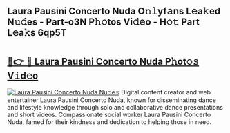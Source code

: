 ## Laura Pausini Concerto Nuda O𝚗𝚕yf𝚊ns L𝚎a𝚔ed N𝚞𝚍es - Part-o3N P𝚑𝚘tos Vi𝚍𝚎o - H𝚘𝚝 Part L𝚎a𝚔s 6qp5T

# <h2><a href="http://kf25l6.oniu.top/?m=Laura+Pausini+Concerto+Nuda">🔗👉 🔴 Laura Pausini Concerto Nuda P𝚑ot𝚘𝚜 V𝚒d𝚎o</a></h2>

[![Laura Pausini Concerto Nuda Nu𝚍e𝚜](https://i.imgur.com/0qMVB7G.gif)](http://kf25l6.oniu.top/?m=Laura+Pausini+Concerto+Nuda)
Digital content creator and web entertainer Laura Pausini Concerto Nuda, known for disseminating dance and lifestyle knowledge through solo and collaborative dance presentations and short videos. Compassionate social worker Laura Pausini Concerto Nuda, famed for their kindness and dedication to helping those in need.  

